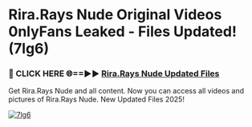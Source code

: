 # Rira.Rays Nude Original Videos 0nlyFans Leaked - Files Updated! (7lg6)

<h3>🔴 CLICK HERE 🌐==►► <a href="https://tinyurl.com/52m3yx9h" rel="nofollow">Rira.Rays Nude Updated Files</a></h3>

Get Rira.Rays Nude and all content. Now you can access all videos and pictures of Rira.Rays Nude. New Updated Files 2025!

[![7lg6](https://i.imgur.com/TnHtlc8.gif)](https://tinyurl.com/52m3yx9h)
